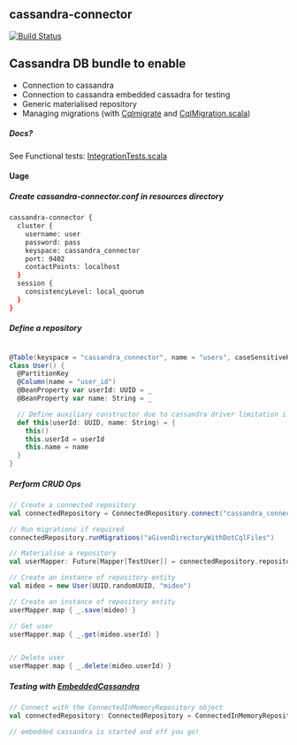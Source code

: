 ## cassandra-connector
[![Build Status](https://travis-ci.org/MideO/cassandra-connector4s.svg?branch=master)](https://travis-ci.org/MideO/cassandra-connector4s)


## Cassandra DB bundle to enable 
* Connection to cassandra
* Connection to cassandra embedded cassadra for testing
* Generic materialised repository 
* Managing migrations (with [Cqlmigrate](https://github.com/sky-uk/cqlmigrate#what-it-does) and [CqlMigration.scala](src/main/scala/com/github/mideo/cassandra/connector/repository/CqlMigration.scalaCqlMigration.scala))

##### Docs?
  See Functional tests: [IntegrationTests.scala](src/test/scala/com/github/mideo/cassandra/testing/support/IntegrationTests.scala)
  
#### Uage

##### Create cassandra-connector.conf in resources directory
```bash
cassandra-connector {
  cluster {
    username: user
    password: pass
    keyspace: cassandra_connector
    port: 9402
    contactPoints: localhost
  }
  session {
    consistencyLevel: local_quorum
  }
}
```
##### Define a repository
```scala

@Table(keyspace = "cassandra_connector", name = "users", caseSensitiveKeyspace = false, caseSensitiveTable = false)
class User() {
  @PartitionKey
  @Column(name = "user_id")
  @BeanProperty var userId: UUID = _
  @BeanProperty var name: String = _

  // Define auxiliary constructor due to cassandra driver limitation i.e. using reflection 
  def this(userId: UUID, name: String) = {
    this()
    this.userId = userId
    this.name = name
  }
}
```

##### Perform CRUD Ops
```scala
// Create a connected repository
val connectedRepository = ConnectedRepository.connect("cassandra_connector")

// Run migrations if required
connectedRepository.runMigrations("aGivenDirectoryWithDotCqlFiles")

// Materialise a repository
val userMapper: Future[Mapper[TestUser]] = connectedRepository.repositoryMapper.materialise(classOf[TestUser])

// Create an instance of repository entity
val mideo = new User(UUID.randomUUID, "mideo")

// Create an instance of repository entity
userMapper.map { _.save(mideo) }

// Get user
userMapper.map { _.get(mideo.userId) }


// Delete user
userMapper.map { _.delete(mideo.userId) }
```

##### Testing with [EmbeddedCassandra](https://github.com/jsevellec/cassandra-unit)

```scala
// Connect with the ConnectedInMemoryRepository object
val connectedRepository: ConnectedRepository = ConnectedInMemoryRepository.connect("cassandra_connector")

// embedded cassandra is started and off you go!

```
